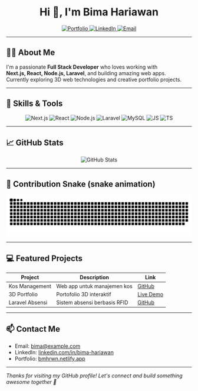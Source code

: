 <h1 align="center">Hi 👋, I'm Bima Hariawan</h1>
<p align="center">
  <a href="https://bmhrwn.netlify.app" target="_blank" rel="noopener noreferrer">
    <img src="https://img.shields.io/badge/Portfolio-bmhrwn.netlify.app-blue?style=for-the-badge&logo=firefox" alt="Portfolio" />
  </a>
  <a href="https://www.linkedin.com/in/bima-hariawan" target="_blank" rel="noopener noreferrer">
    <img src="https://img.shields.io/badge/LinkedIn-Bima%20Hariawan-blue?style=for-the-badge&logo=linkedin" alt="LinkedIn" />
  </a>
  <a href="mailto:bima@example.com">
    <img src="https://img.shields.io/badge/Email-bima@example.com-red?style=for-the-badge&logo=gmail" alt="Email" />
  </a>
</p>

---

## 👨‍💻 About Me

I'm a passionate **Full Stack Developer** who loves working with  
**Next.js, React, Node.js, Laravel**, and building amazing web apps.  
Currently exploring 3D web technologies and creative portfolio projects.

---

## 🚀 Skills & Tools

<p align="center">
  <img src="https://img.shields.io/badge/Next.js-black?style=flat&logo=next.js&logoColor=white" alt="Next.js" />
  <img src="https://img.shields.io/badge/React-blue?style=flat&logo=react" alt="React" />
  <img src="https://img.shields.io/badge/Node.js-green?style=flat&logo=node.js" alt="Node.js" />
  <img src="https://img.shields.io/badge/Laravel-red?style=flat&logo=laravel" alt="Laravel" />
  <img src="https://img.shields.io/badge/MySQL-blue?style=flat&logo=mysql" alt="MySQL" />
  <img src="https://img.shields.io/badge/JavaScript-yellow?style=flat&logo=javascript" alt="JS" />
  <img src="https://img.shields.io/badge/TypeScript-blue?style=flat&logo=typescript" alt="TS" />
</p>

---

## 📈 GitHub Stats

<p align="center">
  <img src="https://github-readme-stats.vercel.app/api?username=bmhrwn&show_icons=true&theme=tokyonight" alt="GitHub Stats" />
</p>

---

## 🐍 Contribution Snake (snake animation)

<p align="center">
  <img src="https://raw.githubusercontent.com/Platane/snk/output/github-contribution-grid-snake.svg" alt="GitHub Contribution Snake" />
</p>

---

## 💻 Featured Projects

| Project          | Description                     | Link                                             |
| ---------------- | ------------------------------- | ------------------------------------------------ |
| Kos Management   | Web app untuk manajemen kos     | [GitHub](https://github.com/bmhrwn/nextjs-kos)  |
| 3D Portfolio     | Portofolio 3D interaktif        | [Live Demo](https://bmhrwn.netlify.app)           |
| Laravel Absensi  | Sistem absensi berbasis RFID    | [GitHub](https://github.com/bmhrwn/laravel-rfid) |

---

## 📫 Contact Me

- Email: bima@example.com  
- LinkedIn: [linkedin.com/in/bima-hariawan](https://www.linkedin.com/in/bima-hariawan)  
- Portfolio: [bmhrwn.netlify.app](https://bmhrwn.netlify.app)

---

*Thanks for visiting my GitHub profile! Let's connect and build something awesome together 🚀*  
